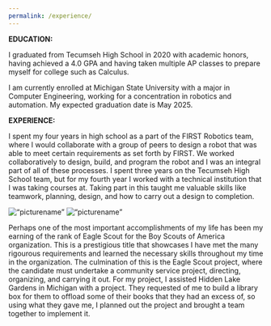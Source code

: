 ```yaml
---
permalink: /experience/
---
```


__EDUCATION:__

I graduated from Tecumseh High School in 2020 with academic honors, having achieved a 4.0 GPA and having taken multiple AP classes
to prepare myself for college such as Calculus.

I am currently enrolled at Michigan State University with a major in Computer Engineering, working for a concentration in robotics and automation.
My expected graduation date is May 2025.

__EXPERIENCE:__

I spent my four years in high school as a part of the FIRST Robotics team, where I would collaborate with a group of peers to design
a robot that was able to meet certain requirements as set forth by FIRST. We worked collaboratively to design, build, and program the robot and I was an integral
part of all of these processes. I spent three years on the Tecumseh High School team, but for my fourth year I worked with a technical institution that I was taking courses at. Taking part in this taught me valuable skills like teamwork, planning, design, and how to carry out a design to completion.

<img src=“/assets/images/Robot1.jpeg” alt=“picturename”>
<img src=“/assets/images/Robot2.jpeg” alt=“picturename”>

Perhaps one of the most important accomplishments of my life has been my earning of the rank of Eagle Scout for the Boy Scouts of America organization.
This is a prestigious title that showcases I have met the many rigourous requirements and learned the necessary skills throughout my time in the organization.
The culmination of this is the Eagle Scout project, where the candidate must undertake a community service project, directing, organizing, and carrying it out.
For my project, I assisted Hidden Lake Gardens in Michigan with a project. They requested of me to build a library box for them to offload some of their books
that they had an excess of, so using what they gave me, I planned out the project and brought a team together to implement it.